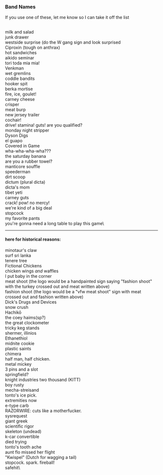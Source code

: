 ### Band Names

If you use one of these, let me know so I can take it off the list

\
 milk and salad\
 junk drawer\
 westside surprise (do the W gang sign and look surprised\
 Ciproxin (tough on anthrax)\
 hot sandwiches\
 aikido seminar\
 tori toda mia mia!\
 Venkman\
 wet gremlins\
 coddle bandits\
 hooker spit\
 berka mortise\
 fire, ice, goulet!\
 carney cheese\
 crisper\
 meat burp\
 new jersey trailer\
 cochair!\
 drive! stamina! guts! are you qualified?\
 monday night stripper\
 Dyson Digs\
 el guapo\
 Covered in Game\
 wha-wha-wha-wha???\
 the saturday banana\
 are you a rubber towel?\
 manticore souffle\
 speederman\
 dirt scoop\
 dictum (plural dicta)\
 dicta's mom\
 tibet yeti\
 carney guts\
 crack! pow! no mercy!\
 we're kind of a big deal\
 stopcock\
 my favorite pants\
 you're gonna need a long table to play this game\

* * * * *

#### here for historical reasons:

minotaur's claw\
 surf sri lanka\
 tenere tree\
 Fictional Chickens\
 chicken wings *and* waffles\
 I put baby in the corner\
 meat shoot (the logo would be a handpainted sign saying "fashion shoot"
with the turkey crossed out and meat written above)\
 fashion shoot (the logo would be a "vfw meat shoot" sign with meat
crossed out and fashion written above)\
 Dick's Drugs and Devices\
 snow crush\
 Hachikō\
 the coey haims(sp?)\
 the great clockometer\
 tricky keg stands\
 shermer, illinios\
 Ethanethiol\
 midnite cookie\
 plastic saints\
 chimera\
 half man, half chicken.\
 metal mickey\
 3 pins and a slot\
 springfield?\
 knight industries two thousand (KITT)\
 boy rusty\
 mecha-streisand\
 tonto's ice pick.\
 extremities now\
 e-type carb\
 RAZORWIRE: cuts like a motherfucker.\
 sysrequest\
 giant greek\
 scientific rigor\
 skeleton (undead)\
 k-car convertible\
 died trying\
 tonto's tooth ache\
 aunt flo missed her flight\
 "Kwispel" (Dutch for wagging a tail)\
 stopcock. spark. fireball!\
 safehit\
